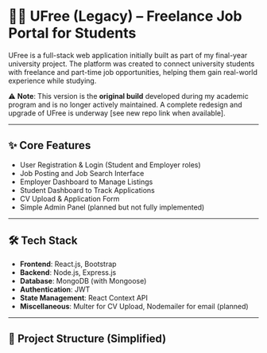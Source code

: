 # 🧑‍🎓 UFree (Legacy) – Freelance Job Portal for Students

UFree is a full-stack web application initially built as part of my final-year university project. The platform was created to connect university students with freelance and part-time job opportunities, helping them gain real-world experience while studying.

⚠️ **Note**: This version is the **original build** developed during my academic program and is no longer actively maintained. A complete redesign and upgrade of UFree is underway [see new repo link when available].

---

## ✨ Core Features

- User Registration & Login (Student and Employer roles)
- Job Posting and Job Search Interface
- Employer Dashboard to Manage Listings
- Student Dashboard to Track Applications
- CV Upload & Application Form
- Simple Admin Panel (planned but not fully implemented)

---

## 🛠️ Tech Stack

- **Frontend**: React.js, Bootstrap
- **Backend**: Node.js, Express.js
- **Database**: MongoDB (with Mongoose)
- **Authentication**: JWT
- **State Management**: React Context API
- **Miscellaneous**: Multer for CV Upload, Nodemailer for email (planned)

---

## 📁 Project Structure (Simplified)

